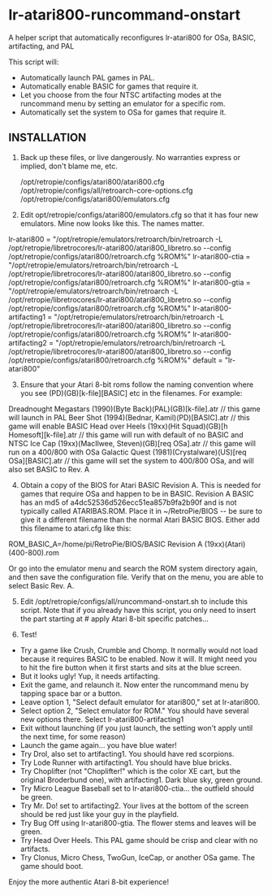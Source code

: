 # lr-atari800-runcommand-onstart
A helper script that automatically reconfigures lr-atari800 for OSa, BASIC, artifacting, and PAL

This script will:

* Automatically launch PAL games in PAL.
* Automatically enable BASIC for games that require it.
* Let you choose from the four NTSC artifacting modes at the runcommand menu by setting an emulator for a specific rom.
* Automatically set the system to OSa for games that require it.

## INSTALLATION

1. Back up these files, or live dangerously. No warranties express or implied, don't blame me, etc.

    /opt/retropie/configs/atari800/atari800.cfg
    /opt/retropie/configs/all/retroarch-core-options.cfg
    /opt/retropie/configs/atari800/emulators.cfg

2. Edit opt/retropie/configs/atari800/emulators.cfg so that it has four new emulators. Mine now looks like this. The names matter.

  lr-atari800 = "/opt/retropie/emulators/retroarch/bin/retroarch -L /opt/retropie/libretrocores/lr-atari800/atari800_libretro.so --config /opt/retropie/configs/atari800/retroarch.cfg %ROM%"
  lr-atari800-ctia = "/opt/retropie/emulators/retroarch/bin/retroarch -L /opt/retropie/libretrocores/lr-atari800/atari800_libretro.so --config /opt/retropie/configs/atari800/retroarch.cfg %ROM%"
  lr-atari800-gtia = "/opt/retropie/emulators/retroarch/bin/retroarch -L /opt/retropie/libretrocores/lr-atari800/atari800_libretro.so --config /opt/retropie/configs/atari800/retroarch.cfg %ROM%"
  lr-atari800-artifacting1 = "/opt/retropie/emulators/retroarch/bin/retroarch -L /opt/retropie/libretrocores/lr-atari800/atari800_libretro.so --config /opt/retropie/configs/atari800/retroarch.cfg %ROM%"
  lr-atari800-artifacting2 = "/opt/retropie/emulators/retroarch/bin/retroarch -L /opt/retropie/libretrocores/lr-atari800/atari800_libretro.so --config /opt/retropie/configs/atari800/retroarch.cfg %ROM%"
  default = "lr-atari800"

3. Ensure that your Atari 8-bit roms follow the naming convention where you see (PD)(GB)[k-file][BASIC] etc in the filenames. For example:

  Dreadnought Megastars (1990)(Byte Back)(PAL)(GB)[k-file].atr  // this game will launch in PAL
  Beer Shot (1994)(Bednar, Kamil)(PD)[BASIC].atr // this game will enable BASIC
  Head over Heels (19xx)(Hit Squad)(GB)[h Homesoft][k-file].atr // this game will run with default of no BASIC and NTSC
  Ice Cap (19xx)(MacIlwee, Steven)(GB)[req OSa].atr  // this game will run on a 400/800 with OSa
  Galactic Quest (1981)(Crystalware)(US)[req OSa][BASIC].atr // this game will set the system to 400/800 OSa, and will also set BASIC to Rev. A 
  
4. Obtain a copy of the BIOS for Atari BASIC Revision A. This is needed for games that require OSa and happen to be in BASIC. Revision A BASIC has an md5 of a4dc52536d526ecc51ea857b9fa2b90f and is not typically called ATARIBAS.ROM. Place it in ~/RetroPie/BIOS -- be sure to give it a different filename than the normal Atari BASIC BIOS. Either add this filename to atari.cfg like this:

  ROM_BASIC_A=/home/pi/RetroPie/BIOS/BASIC Revision A (19xx)(Atari)(400-800).rom
  
Or go into the emulator menu and search the ROM system directory again, and then save the configuration file. Verify that on the menu, you are able to select Basic Rev. A.

5. Edit /opt/retropie/configs/all/runcommand-onstart.sh to include this script. Note that if you already have this script, you only need to insert the part starting at # apply Atari 8-bit specific patches...


6. Test!

* Try a game like Crush, Crumble and Chomp. It normally would not load because it requires BASIC to be enabled. Now it will. It might need you to hit the fire button when it first starts and sits at the blue screen.
* But it looks ugly! Yup, it needs artifacting.
* Exit the game, and relaunch it. Now enter the runcommand menu by tapping space bar or a button.
* Leave option 1, "Select default emulator for atari800," set at lr-atari800.
* Select option 2, "Select emulator for ROM." You should have several new options there. Select lr-atari800-artifacting1
* Exit without launching (if you just launch, the setting won't apply until the next time, for some reason)
* Launch the game again... you have blue water!
* Try Drol, also set to artifacting1. You should have red scorpions.
* Try Lode Runner with artifacting1. You should have blue bricks.
* Try Choplifter (not "Choplifter!" which is the color XE cart, but the original Broderbund one), with artifacting1. Dark blue sky, green ground.
* Try Micro League Baseball set to lr-atari800-ctia... the outfield should be green.
* Try Mr. Do! set to artifacting2. Your lives at the bottom of the screen should be red just like your guy in the playfield.
* Try Bug Off using lr-atari800-gtia. The flower stems and leaves will be green.
* Try Head Over Heels. This PAL game should be crisp and clear with no artifacts.
* Try Clonus, Micro Chess, TwoGun, IceCap, or another OSa game. The game should boot.

Enjoy the more authentic Atari 8-bit experience!
